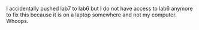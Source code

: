I accidentally pushed lab7 to lab6 but I do not have access to lab6 anymore to fix this because it is on a laptop somewhere and not my computer. Whoops.
